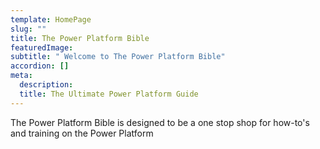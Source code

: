 ```yaml
---
template: HomePage
slug: ""
title: The Power Platform Bible
featuredImage: 
subtitle: " Welcome to The Power Platform Bible"
accordion: []
meta:
  description: 
  title: The Ultimate Power Platform Guide
---
```

The Power Platform Bible is designed to be a one stop shop for how-to's and training on the Power Platform